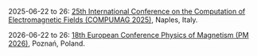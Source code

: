 2025-06-22 to 26: [25th International Conference on the Computation of Electromagnetic Fields (COMPUMAG 2025)](https://www.compumag2025.com/), Naples, Italy.

2026-06-22 to 26: [18th European Conference Physics of Magnetism (PM 2026)](https://www.ifmpan.poznan.pl/pm26/), Poznań, Poland.

